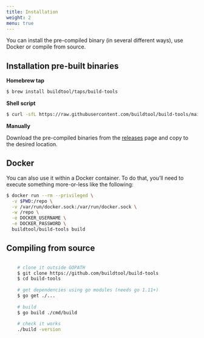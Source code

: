 ```yaml
---
title: Installation
weight: 2
menu: true
---
```


You can install the pre-compiled binary (in several different ways), use Docker or compile from source.

## Installation pre-built binaries
**Homebrew tap**

```sh 
$ brew install buildtool/taps/build-tools
```

**Shell script**
```sh
$ curl -sfL https://raw.githubusercontent.com/buildtool/build-tools/main/install.sh | sh
```
**Manually**

Download the pre-compiled binaries from the [releases](https://github.com/buildtool/build-tools/releases) page and copy to the desired location.

## Docker
You can also use it within a Docker container. To do that, you’ll need to execute something more-or-less like the following:
```sh
$ docker run --rm --privileged \
  -v $PWD:/repo \
  -v /var/run/docker.sock:/var/run/docker.sock \
  -w /repo \
  -e DOCKER_USERNAME \
  -e DOCKER_PASSWORD \
  buildtool/build-tools build
```
      
## Compiling from source
```sh

    # clone it outside GOPATH
    $ git clone https://github.com/buildtool/build-tools
    $ cd build-tools
    
    # get dependencies using go modules (needs go 1.11+)
    $ go get ./...
    
    # build
    $ go build ./cmd/build
    
    # check it works
    ./build -version
```
